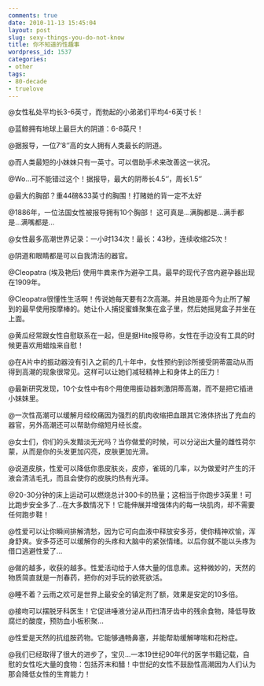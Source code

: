 ```yaml
---
comments: true
date: 2010-11-13 15:45:04
layout: post
slug: sexy-things-you-do-not-know
title: 你不知道的性趣事
wordpress_id: 1537
categories:
- other
tags:
- 80-decade
- truelove
---
```


@女性私处平均长3-6英寸，而勃起的小弟弟们平均4-6英寸长！

@蓝鲸拥有地球上最巨大的阴道：6-8英尺！

@据报导，一位7‘8‘’高的女人拥有人类最长的阴道。



@而人类最短的小妹妹只有一英寸。可以借助手术来改善这一状况。

@Wo…可不能错过这个！据报导，最大的阴蒂长4.5‘’，周长1.5‘’

@最大的胸部？重44磅&33英寸的胸围！打赌她的背一定不太好

@1886年，一位法国女性被报导拥有10个胸部！ 这可真是…满胸都是…满手都是…满嘴都是…

@女性最多高潮世界记录：一小时134次！最长：43秒，连续收缩25次！

@阴道和眼睛都是可以自我清洁的器官。

@Cleopatra (埃及艳后) 使用牛粪来作为避孕工具。最早的现代子宫内避孕器出现在1909年。

@Cleopatra很懂性生活啊！传说她每天要有2次高潮。并且她是距今为止所了解到的最早使用按摩棒的。她让仆人捕捉蜜蜂聚集在盒子里，然后她摇晃盒子并坐在上面。

@黄瓜经常跟女性自慰联系在一起，但是据Hite报导称，女性在手边没有工具的时候更喜欢用蜡烛来自慰！

@在A片中的振动器没有引入之前的几十年中，女性预约到诊所接受阴蒂震动从而得到高潮的现象很常见。这样可以让她们减轻精神上和身体上的压力！

@最新研究发现，10个女性中有8个用使用振动器刺激阴蒂高潮，而不是把它插进小妹妹里。

@一次性高潮可以缓解月经绞痛因为强烈的肌肉收缩把血跟其它液体挤出了充血的器官，另外高潮还可以帮助你缩短月经长度。

@女士们，你们的头发黯淡无光吗？当你做爱的时候，可以分泌出大量的雌性荷尔蒙，从而是你的头发更加闪亮，皮肤更加光滑。

@说道皮肤，性爱可以降低你患皮肤炎，皮疹，雀斑的几率，以为做爱时产生的汗液会清洁毛孔，而且会使你的皮肤灼热有光泽。

@20-30分钟的床上运动可以燃烧总计300卡的热量；这相当于你跑步3英里！可比跑步安全多了…在大多数情况下！它能伸展并增强体内的每一块肌肉，却不需要任何跑步鞋！

@性爱可以让你瞬间排解清愁，因为它可向血液中释放安多芬，使你精神欢愉，浑身舒爽。安多芬还可以缓解你的头疼和大脑中的紧张情绪。以后你就不能以头疼为借口逃避性爱了…

@做的越多，收获的越多。性爱活动给于人体大量的信息素。这种微妙的，天然的物质简直就是一剂春药，把你的对手玩的欲死欲活。

@睡不着？云雨之欢可是世界上最安全的镇定剂了额，效果是安定的10多倍。

@接吻可以摆脱牙科医生！它促进唾液分泌从而扫清牙齿中的残余食物，降低导致腐烂的酸度，预防血小板积聚…

@性爱是天然的抗组胺药物。它能够通畅鼻塞，并能帮助缓解哮喘和花粉症。

@我们已经取得了很大的进步了，宝贝…一本19世纪90年代的医学书籍记载，自慰的女性吃大量的食物：包括芥末和醋！中世纪的女性不鼓励性高潮因为人们认为那会降低女性的生育能力！
